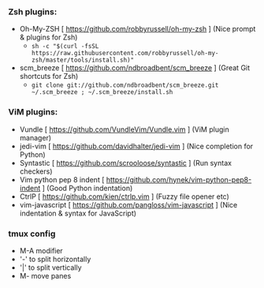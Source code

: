 ### Zsh plugins:

- Oh-My-ZSH [ https://github.com/robbyrussell/oh-my-zsh ] (Nice prompt & plugins for Zsh)
  + `sh -c "$(curl -fsSL https://raw.githubusercontent.com/robbyrussell/oh-my-zsh/master/tools/install.sh)"`
- scm_breeze [ https://github.com/ndbroadbent/scm_breeze ] (Great Git shortcuts for Zsh)
  + `git clone git://github.com/ndbroadbent/scm_breeze.git ~/.scm_breeze ; ~/.scm_breeze/install.sh`

### ViM plugins:

- Vundle [ https://github.com/VundleVim/Vundle.vim ] (ViM plugin manager)
- jedi-vim [ https://github.com/davidhalter/jedi-vim ] (Nice completion for Python)
- Syntastic [ https://github.com/scrooloose/syntastic ] (Run syntax checkers)
- Vim python pep 8 indent [ https://github.com/hynek/vim-python-pep8-indent ] (Good Python indentation)
- CtrlP [ https://github.com/kien/ctrlp.vim ] (Fuzzy file opener etc)
- vim-javascript [ https://github.com/pangloss/vim-javascript ] (Nice indentation & syntax for JavaScript)

### tmux config
- M-A modifier
- '-' to split horizontally
- '|' to split vertically
- M-<arrow> move panes
